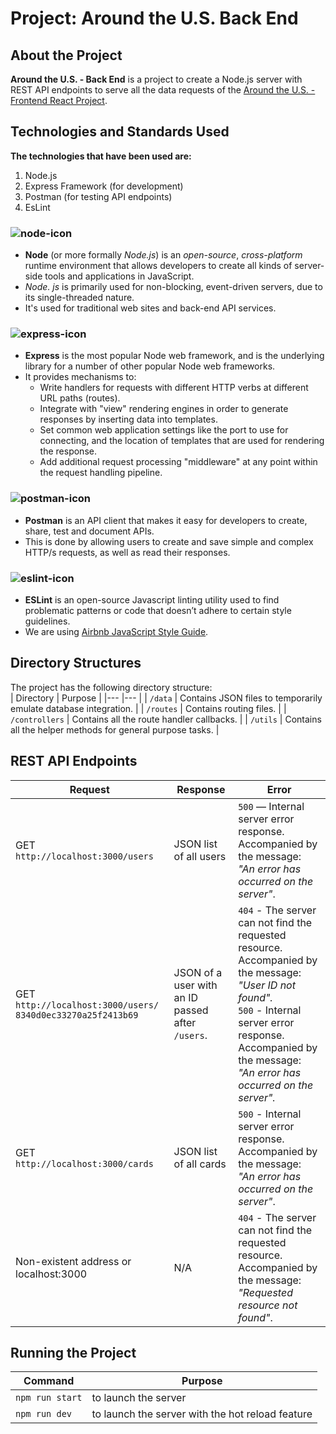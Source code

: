 <!-- omit in toc -->
# Project: Around the U.S. Back End
## About the Project
**Around the U.S. - Back End** is a project to create a Node.js server with REST API endpoints to serve all the data requests of the [Around the U.S. - Frontend React Project](https://github.com/5hraddha/around-react). 

## Technologies and Standards Used
**The technologies that have been used are:**
1. Node.js
2. Express Framework (for development)
3. Postman (for testing API endpoints)
4. EsLint

### ![node-icon](https://img.shields.io/badge/Node.js-339933?style=for-the-badge&logo=nodedotjs&logoColor=white)
- **Node** (or more formally *Node.js*) is an *open-source*, *cross-platform* runtime environment that allows developers to create all kinds of server-side tools and applications in JavaScript. 
- *Node. js* is primarily used for non-blocking, event-driven servers, due to its single-threaded nature. 
- It's used for traditional web sites and back-end API services.

### ![express-icon](https://img.shields.io/badge/Express.js-000000?style=for-the-badge&logo=express&logoColor=white)
- **Express** is the most popular Node web framework, and is the underlying library for a number of other popular Node web frameworks. 
- It provides mechanisms to:
  - Write handlers for requests with different HTTP verbs at different URL paths (routes).
  - Integrate with "view" rendering engines in order to generate responses by inserting data into templates.
  - Set common web application settings like the port to use for connecting, and the location of templates that are used for rendering the response.
  - Add additional request processing "middleware" at any point within the request handling pipeline.

### ![postman-icon](https://img.shields.io/badge/Postman-FF6C37?style=for-the-badge&logo=Postman&logoColor=white)
- **Postman** is an API client that makes it easy for developers to create, share, test and document APIs. 
- This is done by allowing users to create and save simple and complex HTTP/s requests, as well as read their responses.

### ![eslint-icon](https://img.shields.io/badge/eslint-3A33D1?style=for-the-badge&logo=eslint&logoColor=white)
- **ESLint** is an open-source Javascript linting utility used to find problematic patterns or code that doesn’t adhere to certain style guidelines. 
- We are using [Airbnb JavaScript Style Guide](https://github.com/airbnb/javascript).

## Directory Structures
The project has the following directory structure:  
| Directory 	| Purpose 	|
|---	|---	|
| `/data` 	| Contains JSON files to temporarily emulate database integration. 	|
| `/routes` 	| Contains routing files. 	|
| `/controllers` 	| Contains all the route handler callbacks. 	|
| `/utils` 	| Contains all the helper methods for general purpose tasks. 	|

## REST API Endpoints
| Request 	| Response 	| Error 	|
|---	|---	|---	|
| GET `http://localhost:3000/users` 	| JSON list of all users 	| `500` — Internal server error response. Accompanied by the message: *"An error has occurred on the server"*. 	|
| GET `http://localhost:3000/users/ 8340d0ec33270a25f2413b69` 	| JSON of a user with an ID passed after `/users`. 	| `404` - The server can not find the requested resource. Accompanied by the message: *"User ID not found".*<br>`500` - Internal server error response. Accompanied by the message: *"An error has occurred on the server".* 	|
| GET `http://localhost:3000/cards` 	| JSON list of all cards 	| `500` - Internal server error response. Accompanied by the message: *"An error has occurred on the server"*. 	|
| Non-existent address or localhost:3000 	| N/A 	| `404` - The server can not find the requested resource. Accompanied by the message: *"Requested resource not found"*. 	|

## Running the Project  
| Command 	| Purpose 	|
|---	|---	|
| `npm run start` 	| to launch the server 	|
| `npm run dev` 	| to launch the server with the hot reload feature 	|


